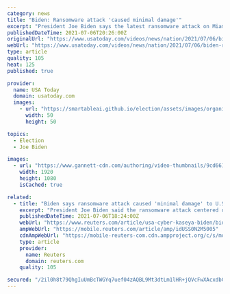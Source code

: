 ```yaml
---
category: news
title: "Biden: Ransomware attack 'caused minimal damage'"
excerpt: "President Joe Biden says the latest ransomware attack on Miami-based software company Kaseya \"caused minimal damage\" to U.S. businesses but information is still being gathered. Thousands of victims have been identified in at least 17 countries."
publishedDateTime: 2021-07-06T20:26:00Z
originalUrl: "https://www.usatoday.com/videos/news/nation/2021/07/06/biden-ransomware-attack-caused-minimal-damage/7880040002/"
webUrl: "https://www.usatoday.com/videos/news/nation/2021/07/06/biden-ransomware-attack-caused-minimal-damage/7880040002/"
type: article
quality: 105
heat: 125
published: true

provider:
  name: USA Today
  domain: usatoday.com
  images:
    - url: "https://smartableai.github.io/election/assets/images/organizations/usatoday.com-50x50.jpg"
      width: 50
      height: 50

topics:
  - Election
  - Joe Biden

images:
  - url: "https://www.gannett-cdn.com/authoring/video-thumbnails/9cd6610d-90cf-4dcd-8dda-d3a7e25189a9_poster.jpg?quality=10"
    width: 1920
    height: 1080
    isCached: true

related:
  - title: "Biden says ransomware attack caused 'minimal damage' to U.S. companies"
    excerpt: "President Joe Biden said the ransomware attack centered on the information technology firm Kaseya has caused only \"minimal damage\" to the targeted U.S. businesses."
    publishedDateTime: 2021-07-06T18:24:00Z
    webUrl: "https://www.reuters.com/article/usa-cyber-kaseya-biden/biden-says-ransomware-attack-caused-minimal-damage-to-us-companies-idUSS0N2M5005"
    ampWebUrl: "https://mobile.reuters.com/article/amp/idUSS0N2M5005"
    cdnAmpWebUrl: "https://mobile-reuters-com.cdn.ampproject.org/c/s/mobile.reuters.com/article/amp/idUSS0N2M5005"
    type: article
    provider:
      name: Reuters
      domain: reuters.com
    quality: 105

secured: "/2il0h8t79QhgIuUmBcTWGYq7uef04zAQBL9Mt3dtLm1lHR+jQVcFwXAcxdbCp0S/W081EufBa6J2tyfkiv5XOZlKdrR3lMZfVG0F+sKKKvJ5OR8qMuj+Yw0JHCxxcc0EQwsc2RwV37c8dDy+/ifC7b1V7t5JlUSoDXApN97Ehc9dHcnU2cAn6DZM5jDcMFQj0DvzCPG7BaMv3xRPhIWDAIp7MmTe7EMCYeRj6ui/+36yExKqPY+63H0lT7VD8D3h9QwTnLDL6kzX6w5LXhDrbLgEziDpnTrG9UWTD0aWmbvgA98Lvi3FJ+N4aMv89JMQWXf4mA1hhCrQmRXGnTBzRFj0PooGz5VpucRo8PRMr0=;H0cD5LIpB0rEfMsGlaqQXA=="
---
```


